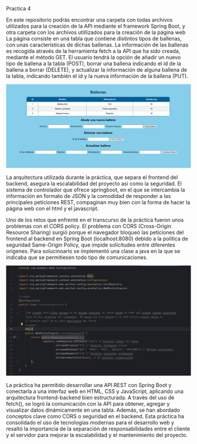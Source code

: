 Practica 4  

En este repositorio podrás encontrar una carpeta con todas archivos utilizados para la creación de la API mediante el framework Spring Boot, y otra carpeta con los archivos utillizados para la creación de la página web
La página consiste en una tabla que contiene distintos tipos de ballenas, con unas características de dichas ballenas. La información de las ballenas es recogida através de la herramienta fetch a la API que 
ha sido creada, mediante el método GET. El usuario tendrá la opción de añadir un nuevo tipo de ballena a la tabla (POST), borrar una ballena indicando el id de la ballena a borrar (DELETE), y actualizar la información
de alguna ballena de la tabla, indicando también el id y la nueva información de la ballena (PUT).

![VS .](ballenas.png)

La arquitectura utilizada durante la práctica, que separa el frontend del backend, asegura la escalabilidad del proyecto asi como la seguridad. 
El sistema de controlador que ofrece springboot, en el que se intercambia la información en formato de JSON y la comodidad de responder a las principales peticiones REST, compaginan muy bien con la forma de hacer
la página web con el html y el javascript.

Uno de los retos que enfrenté en el transcurso de la práctica fueron unos problemas con el CORS policy. El problema con CORS (Cross-Origin Resource Sharing) surgió porque el navegador bloqueó las peticiones del frontend
al backend en Spring Boot (localhost:8080) debido a la política de seguridad Same-Origin Policy, que impide solicitudes entre diferentes orígenes. Para solucinoarlo se implementó una clase a java en la que se indicaba
que se permitiesen todo tipo de comunicaciones. 

![VS .](corspolicy.png)

La práctica ha permitido desarrollar una API REST con Spring Boot y conectarla a una interfaz web en HTML, CSS y JavaScript, aplicando una arquitectura frontend-backend bien estructurada. A través del uso de fetch(),
se logró la comunicación con la API para obtener, agregar y visualizar datos dinámicamente en una tabla. Además, se han abordado conceptos clave como CORS o seguridad en el backend.
Esta práctica ha consolidado el uso de tecnologías modernas para el desarrollo web y resaltó la importancia de la separación de responsabilidades entre el cliente y el servidor para mejorar la 
escalabilidad y el mantenimiento del proyecto.
